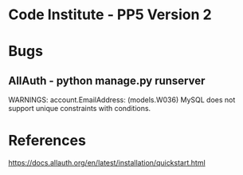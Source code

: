 # Code Institute - PP5 Version 2


# Bugs
## AllAuth - python manage.py runserver
WARNINGS: account.EmailAddress: (models.W036) MySQL does not support unique constraints with conditions.


# References
https://docs.allauth.org/en/latest/installation/quickstart.html
